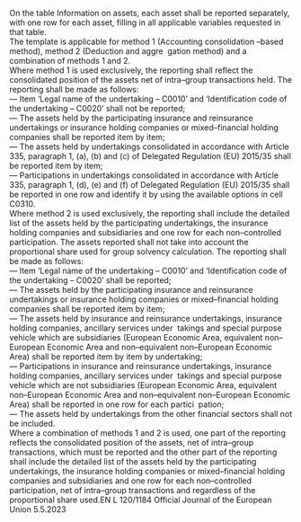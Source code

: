  
On the table Information on assets, each asset shall be reported separately, with one row for each asset, filling in all 
applicable variables requested in that table.  
The template is applicable for method 1 (Accounting consolidation –based method), method 2 (Deduction and aggre ­
gation method) and a combination of methods 1 and 2.  
Where method 1 is used exclusively, the reporting shall reflect the consolidated position of the assets net of intra–group 
transactions held. The reporting shall be made as follows:  
— Item ‘Legal name of the undertaking – C0010’ and ‘Identification code of the undertaking – C0020’ shall not be 
reported;  
— The assets held by the participating insurance and reinsurance undertakings or insurance holding companies or 
mixed–financial holding companies shall be reported item by item;  
— The assets held by undertakings consolidated in accordance with Article 335, paragraph 1, (a), (b) and (c) of 
Delegated Regulation (EU) 2015/35 shall be reported item by item;  
— Participations in undertakings consolidated in accordance with Article 335, paragraph 1, (d), (e) and (f) of Delegated 
Regulation (EU) 2015/35 shall be reported in one row and identify it by using the available options in cell C0310.  
Where method 2 is used exclusively, the reporting shall include the detailed list of the assets held by the participating 
undertakings, the insurance holding companies and subsidiaries and one row for each non–controlled participation. The 
assets reported shall not take into account the proportional share used for group solvency calculation. The reporting 
shall be made as follows:  
— Item ‘Legal name of the undertaking – C0010’ and ‘Identification code of the undertaking – C0020’ shall be 
reported;  
— The assets held by the participating insurance and reinsurance undertakings or insurance holding companies or 
mixed–financial holding companies shall be reported item by item;  
— The assets held by insurance and reinsurance undertakings, insurance holding companies, ancillary services under ­
takings and special purpose vehicle which are subsidiaries (European Economic Area, equivalent non–European 
Economic Area and non–equivalent non–European Economic Area) shall be reported item by item by undertaking;  
— Participations in insurance and reinsurance undertakings, insurance holding companies, ancillary services under ­
takings and special purpose vehicle which are not subsidiaries (European Economic Area, equivalent non–European 
Economic Area and non–equivalent non–European Economic Area) shall be reported in one row for each partici ­
pation;  
— The assets held by undertakings from the other financial sectors shall not be included.  
Where a combination of methods 1 and 2 is used, one part of the reporting reflects the consolidated position of the 
assets, net of intra–group transactions, which must be reported and the other part of the reporting shall include the 
detailed list of the assets held by the participating undertakings, the insurance holding companies or mixed–financial 
holding companies and subsidiaries and one row for each non–controlled participation, net of intra–group transactions 
and regardless of the proportional share used.EN  L 120/1184 Official Journal of the European Union 5.5.2023